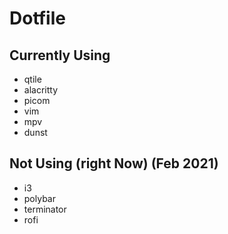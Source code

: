 # Dotfile
## Currently Using
- qtile
- alacritty
- picom
- vim
- mpv
- dunst


## Not Using (right Now) (Feb 2021)
- i3
- polybar
- terminator
- rofi
